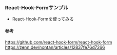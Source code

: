 ### React-Hook-Formサンプル
- React-Hook-Formを使ってみる
#### 参考
https://github.com/react-hook-form/react-hook-form  
https://zenn.dev/nontan/articles/12837fe76d7266